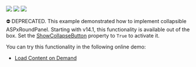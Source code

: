 <!-- default badges list -->
![](https://img.shields.io/endpoint?url=https://codecentral.devexpress.com/api/v1/VersionRange/134060222/14.1.3%2B)
[![](https://img.shields.io/badge/Open_in_DevExpress_Support_Center-FF7200?style=flat-square&logo=DevExpress&logoColor=white)](https://supportcenter.devexpress.com/ticket/details/E143)
[![](https://img.shields.io/badge/📖_How_to_use_DevExpress_Examples-e9f6fc?style=flat-square)](https://docs.devexpress.com/GeneralInformation/403183)
<!-- default badges end -->
⛔ DEPRECATED. This example demonstrated how to implement collapsible ASPxRoundPanel. Starting with v14.1, this functionality is available out of the box. Set the <a href="https://docs.devexpress.com/AspNet/DevExpress.Web.ASPxRoundPanel.ShowCollapseButton">ShowCollapseButton</a> property to `True` to activate it. 

You can try this functionality in the following online demo:

- <a href="http://demos.devexpress.com/ASPxMultiUseControlsDemos/RoundPanel/LoadOnDemand.aspx">Load Content on Demand</a>
